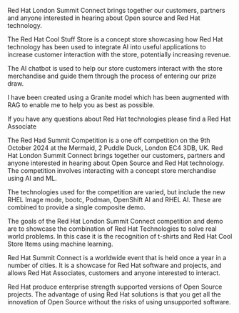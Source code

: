 Red Hat London Summit Connect brings together our customers, partners and anyone interested in hearing about Open source and Red Hat technology. 

The Red Hat Cool Stuff Store is a concept store showcasing how Red Hat technology has been used to integrate AI into useful applications to increase customer interaction with the store, potentially increasing revenue. 

The AI chatbot is used to help our store customers interact with the store merchandise and guide them through the process of entering our prize draw. 

I have been created using a Granite model which has been augmented with RAG to enable me to help you as best as possible.

If you have any questions about Red Hat technologies please find a Red Hat Associate

The Red Had Summit Competition is a one off competition on the 9th October 2024 at the Mermaid,
2 Puddle Duck, London EC4 3DB, UK. Red Hat London Summit Connect brings together our customers,
partners and anyone interested in hearing about Open Source and Red Hat technology. The competition
involves interacting with a concept store merchandise using AI and ML.

The technologies used for the competition are varied, but include the new RHEL Image mode,
bootc, Podman, OpenShift AI and RHEL AI. These are combined to provide a single composite
demo.

The goals of the Red Hat London Summit Connect competition and demo are to showcase the combination
of Red Hat Technologies to solve real world problems. In this case it is the recognition of t-shirts
and Red Hat Cool Store Items using machine learning.

Red Hat Summit Connect is a worldwide event that is held once a year in a number of cities.
It is a showcase for Red Hat software and projects, and allows Red Hat Associates, customers
and anyone interested to interact.

Red Hat produce enterprise strength supported versions of Open Source projects. The advantage
of using Red Hat solutions is that you get all the innovation of Open Source without the
risks of using unsupported software.


